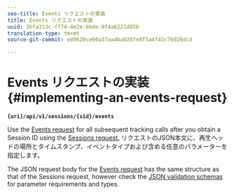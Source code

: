 ```yaml
---
seo-title: Events リクエストの実装
title: Events リクエストの実装
uuid: 3bfa313c-ff74-4e2e-bbde-6f4a6221d85b
translation-type: tm+mt
source-git-commit: e89620ce60a37aa4ba0207e8f5a4f43c76026dcd

---
```



# Events リクエストの実装{#implementing-an-events-request}

**`{uri}/api/v1/sessions/{sid}/events`**

Use the [Events request](/help/media-collection-api/mc-api-ref/mc-api-events-req.md) for all subsequent tracking calls after you obtain a Session ID using the [Sessions request.](/help/media-collection-api/mc-api-ref/mc-api-sessions-req.md) リクエストのJSON本文に、再生ヘッドの場所とタイムスタンプ、イベントタイプおよび含める任意のパラメーターを指定します。

The JSON request body for the [Events request](/help/media-collection-api/mc-api-ref/mc-api-events-req.md) has the same structure as that of the Sessions request, however check the [JSON validation schemas](/help/media-collection-api/mc-api-ref/mc-api-json-validation.md) for parameter requirements and types.
